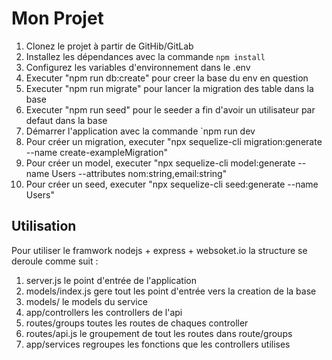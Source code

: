 # Mon Projet

1. Clonez le projet à partir de GitHib/GitLab
2. Installez les dépendances avec la commande `npm install`
3. Configurez les variables d'environnement dans le .env
4. Executer "npm run db:create" pour creer la base du env en question
5. Executer "npm run migrate" pour lancer la migration des table dans la base
6. Executer "npm run seed" pour le seeder a fin d'avoir un utilisateur par defaut dans la base 
7. Démarrer l'application avec la commande `npm run dev
8. Pour créer un migration, executer "npx sequelize-cli migration:generate --name create-exampleMigration"
9. Pour créer un model, executer "npx sequelize-cli model:generate --name Users --attributes nom:string,email:string"
10. Pour créer un seed, executer "npx sequelize-cli seed:generate --name Users" 

## Utilisation

Pour utiliser le framwork nodejs + express + websoket.io la structure se deroule comme suit : 
1. server.js le point d'entrée de l'application
2. models/index.js gere tout les point d'entrée vers la creation de la base
3. models/ le models du service
4. app/controllers les controllers de l'api
5. routes/groups toutes les routes de chaques controller
6. routes/api.js le groupement de tout les routes dans route/groups
7. app/services regroupes les fonctions que les controllers utilises



